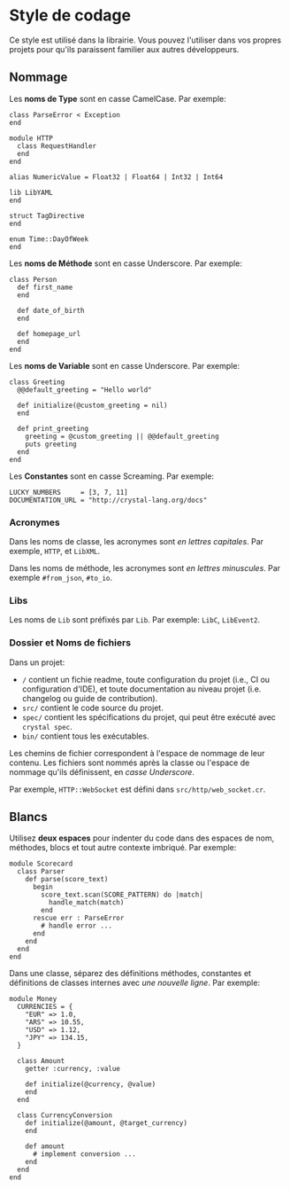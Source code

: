# Style de codage

Ce style est utilisé dans la librairie. Vous pouvez l'utiliser dans vos propres projets pour qu'ils paraissent familier aux autres développeurs.

## Nommage

Les __noms de Type__ sont en casse CamelCase. Par exemple:

```crystal
class ParseError < Exception
end

module HTTP
  class RequestHandler
  end
end

alias NumericValue = Float32 | Float64 | Int32 | Int64

lib LibYAML
end

struct TagDirective
end

enum Time::DayOfWeek
end
```

Les __noms de Méthode__ sont en casse Underscore. Par exemple:

```crystal
class Person
  def first_name
  end

  def date_of_birth
  end

  def homepage_url
  end
end
```

Les __noms de Variable__ sont en casse Underscore. Par exemple:

```crystal
class Greeting
  @@default_greeting = "Hello world"

  def initialize(@custom_greeting = nil)
  end

  def print_greeting
    greeting = @custom_greeting || @@default_greeting
    puts greeting
  end
end
```

Les __Constantes__ sont en casse Screaming. Par exemple:

```crystal
LUCKY_NUMBERS     = [3, 7, 11]
DOCUMENTATION_URL = "http://crystal-lang.org/docs"
```

### Acronymes

Dans les noms de classe, les acronymes sont _en lettres capitales_. Par exemple, `HTTP`, et `LibXML`.

Dans les noms de méthode, les acronymes sont _en lettres minuscules_.  Par exemple `#from_json`, `#to_io`.

### Libs

Les noms de `Lib` sont préfixés par `Lib`. Par exemple: `LibC`, `LibEvent2`.

### Dossier et Noms de fichiers

Dans un projet:

- `/` contient un fichie readme, toute configuration du projet (i.e., CI ou configuration d'IDE),
  et toute documentation au niveau projet (i.e. changelog ou guide de contribution).
- `src/` contient le code source du projet.
- `spec/` contient les spécifications du projet, qui peut être exécuté avec `crystal spec`.
- `bin/` contient tous les exécutables.

Les chemins de fichier correspondent à l'espace de nommage de leur contenu.
Les fichiers sont nommés après la classe ou l'espace de nommage qu'ils définissent, en _casse Underscore_.

Par exemple, `HTTP::WebSocket` est défini dans `src/http/web_socket.cr`.

## Blancs

Utilisez __deux espaces__ pour indenter du code dans des espaces de nom, méthodes, blocs et tout autre contexte imbriqué.
Par exemple:

```crystal
module Scorecard
  class Parser
    def parse(score_text)
      begin
        score_text.scan(SCORE_PATTERN) do |match|
          handle_match(match)
        end
      rescue err : ParseError
        # handle error ...
      end
    end
  end
end
```

Dans une classe, séparez des définitions méthodes, constantes et définitions de classes internes avec _une nouvelle ligne_.
Par exemple:

```crystal
module Money
  CURRENCIES = {
    "EUR" => 1.0,
    "ARS" => 10.55,
    "USD" => 1.12,
    "JPY" => 134.15,
  }

  class Amount
    getter :currency, :value

    def initialize(@currency, @value)
    end
  end

  class CurrencyConversion
    def initialize(@amount, @target_currency)
    end

    def amount
      # implement conversion ...
    end
  end
end
```
